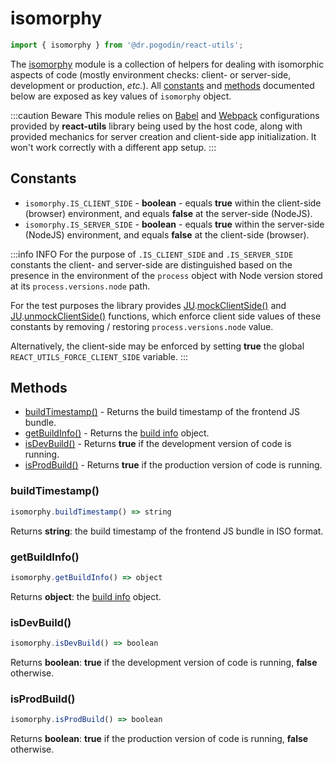 # isomorphy
```js
import { isomorphy } from '@dr.pogodin/react-utils';
```
The [isomorphy] module is a collection of helpers for dealing with isomorphic
aspects of code (mostly environment checks: client- or server-side, development
or production, _etc._). All [constants](#constants) and [methods](#methods)
documented below are exposed as key values of `isomorphy` object.

:::caution Beware
This module relies on [Babel](/docs/api/configs/babel) and
[Webpack](/docs/api/configs/webpack) configurations provided
by **react-utils** library being used by the host code, along with provided
mechanics for server creation and client-side app initialization. It won't
work correctly with a different app setup.
:::

## Constants
- `isomorphy.IS_CLIENT_SIDE` - **boolean** - equals **true** within
  the client-side (browser) environment, and equals **false** at the server-side
  (NodeJS).
- `isomorphy.IS_SERVER_SIDE` - **boolean** - equals **true** within
  the server-side (NodeJS) environment, and equals **false** at the client-side
  (browser).

:::info INFO
For the purpose of `.IS_CLIENT_SIDE` and `.IS_SERVER_SIDE` constants the client-
and server-side are distinguished based on the presence in the environment of
the `process` object with Node version stored at its `process.versions.node`
path.

For the test purposes the library provides [JU].[mockClientSide()] and
[JU].[unmockClientSide()] functions, which enforce client side values of
these constants by removing / restoring `process.versions.node` value.

Alternatively, the client-side may be enforced by setting **true** the global
`REACT_UTILS_FORCE_CLIENT_SIDE` variable.
:::

## Methods
- [buildTimestamp()](#buildtimestamp) - Returns the build timestamp of
  the frontend JS bundle.
- [getBuildInfo()](#getbuildinfo) - Returns the [build info] object.
- [isDevBuild()](#isdevbuild) - Returns **true** if the development version of
  code is running.
- [isProdBuild()](#isprodbuild) - Returns **true** if the production version of
  code is running.

### buildTimestamp()
```jsx
isomorphy.buildTimestamp() => string
```
Returns **string**: the build timestamp of the frontend JS bundle in ISO format.

### getBuildInfo()
```jsx
isomorphy.getBuildInfo() => object
```
Returns **object**: the [build info] object.

### isDevBuild()
```jsx
isomorphy.isDevBuild() => boolean
```
Returns **boolean**: **true** if the development version of code is running,
**false** otherwise.

### isProdBuild()
```jsx
isomorphy.isProdBuild() => boolean
```
Returns **boolean**: **true** if the production version of code is running,
**false** otherwise.

<!-- links -->
[build info]: /docs/api/configs/webpack#build-info
[JU]: /docs/api/utils/jest-utils#mockclientside
[mockClientSide()]: /docs/api/utils/jest-utils#mockclientside
[unmockClientSide()]: /docs/api/utils/jest-utils#unmockclientside
[Isomorphy]: /docs/api/utils/isomorphy
